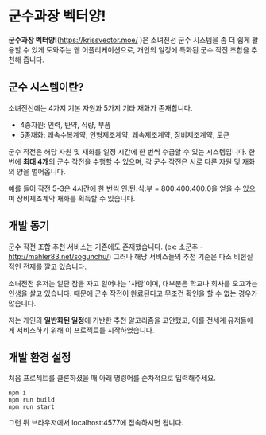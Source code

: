 # 군수과장 벡터양!

**군수과장 벡터양!**(https://krissvector.moe/ )은 소녀전선 군수 시스템을 좀 더 쉽게 활용할 수 있게 도와주는 웹 어플리케이션으로, 개인의 일정에 특화된 군수 작전 조합을 추천해 줍니다.

## 군수 시스템이란?

소녀전선에는 4가지 기본 자원과 5가지 기타 재화가 존재합니다.

- 4종자원: 인력, 탄약, 식량, 부품
- 5종재화: 쾌속수복계약, 인형제조계약, 쾌속제조계약, 장비제조계약, 토큰

군수 작전은 해당 자원 및 재화를 일정 시간에 한 번씩 수급할 수 있는 시스템입니다. 한 번에 **최대 4개**의 군수 작전을 수행할 수 있으며, 각 군수 작전은 서로 다른 자원 및 재화의 양을 벌어옵니다.

예를 들어 작전 5-3은 4시간에 한 번씩 인:탄:식:부 = 800:400:400:0을 얻을 수 있으며 장비제조계약 재화를 획득할 수 있습니다.

## 개발 동기

군수 작전 조합 추천 서비스는 기존에도 존재했습니다. (ex: 소군추 - http://mahler83.net/sogunchu/) 그러나 해당 서비스들의 추천 기준은 다소 비현실적인 전제를 깔고 있습니다.

소녀전전 유저는 일단 잠을 자고 일어나는 '사람'이며, 대부분은 학교나 회사를 오고가는 인생을 살고 있습니다. 때문에 군수 작전이 완료된다고 무조건 확인을 할 수 없는 경우가 많습니다.

저는 개인의 **일반화된 일정**에 기반한 추천 알고리즘을 고안했고, 이를 전세계 유저들에게 서비스하기 위해 이 프로젝트를 시작하였습니다.

## 개발 환경 설정

처음 프로젝트를 클론하셨을 때 아래 명령어를 순차적으로 입력해주세요.

```
npm i
npm run build
npm run start
```

그런 뒤 브라우저에서 localhost:4577에 접속하시면 됩니다.
